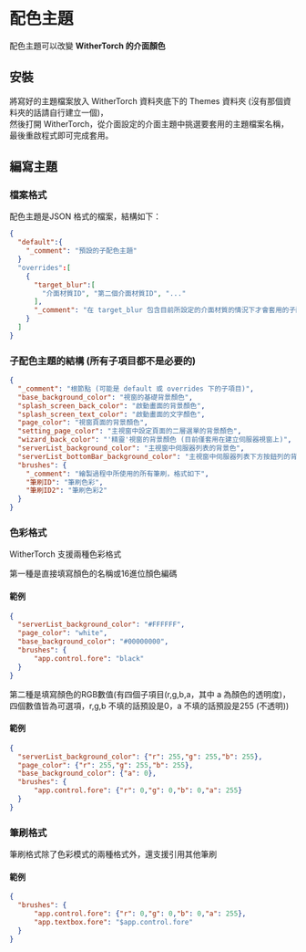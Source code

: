 # 配色主題
配色主題可以改變 **WitherTorch 的介面顏色**

## 安裝
將寫好的主題檔案放入 WitherTorch 資料夾底下的 Themes 資料夾 (沒有那個資料夾的話請自行建立一個)，<br/>
然後打開 WitherTorch，從介面設定的介面主題中挑選要套用的主題檔案名稱，最後重啟程式即可完成套用。

## 編寫主題
### 檔案格式
配色主題是JSON 格式的檔案，結構如下：
```json
{
  "default":{
    "_comment": "預設的子配色主題"
  }
  "overrides":[
    {
      "target_blur":[
        "介面材質ID", "第二個介面材質ID", "..."
      ],
      "_comment": "在 target_blur 包含目前所設定的介面材質的情況下才會套用的子配色主題"
    }
  ]
}
```
### 子配色主題的結構 (所有子項目都不是必要的)
```json
{
  "_comment": "根節點 (可能是 default 或 overrides 下的子項目)",
  "base_background_color": "視窗的基礎背景顏色",
  "splash_screen_back_color": "啟動畫面的背景顏色",
  "splash_screen_text_color": "啟動畫面的文字顏色",
  "page_color": "視窗頁面的背景顏色",
  "setting_page_color": "主視窗中設定頁面的二層選單的背景顏色",
  "wizard_back_color": "'精靈'視窗的背景顏色 (目前僅套用在建立伺服器視窗上)",
  "serverList_background_color": "主視窗中伺服器列表的背景色",
  "serverList_bottomBar_background_color": "主視窗中伺服器列表下方按鈕列的背景色",
  "brushes": {
    "_comment": "繪製過程中所使用的所有筆刷，格式如下",
    "筆刷ID": "筆刷色彩",
    "筆刷ID2": "筆刷色彩2"
  }
}
```

### 色彩格式

WitherTorch 支援兩種色彩格式

第一種是直接填寫顏色的名稱或16進位顏色編碼
#### 範例
```json
{
  "serverList_background_color": "#FFFFFF",
  "page_color": "white",
  "base_background_color": "#00000000",
  "brushes": {
      "app.control.fore": "black"
  }
}
```

第二種是填寫顏色的RGB數值(有四個子項目(r,g,b,a，其中 a 為顏色的透明度)，四個數值皆為可選項，r,g,b 不填的話預設是0，a 不填的話預設是255 (不透明))
#### 範例
```json
{
  "serverList_background_color": {"r": 255,"g": 255,"b": 255},
  "page_color": {"r": 255,"g": 255,"b": 255},
  "base_background_color": {"a": 0},
  "brushes": {
      "app.control.fore": {"r": 0,"g": 0,"b": 0,"a": 255}
  }
}
```

### 筆刷格式

筆刷格式除了色彩模式的兩種格式外，還支援引用其他筆刷
#### 範例
```json
{
  "brushes": {
      "app.control.fore": {"r": 0,"g": 0,"b": 0,"a": 255},
      "app.textbox.fore": "$app.control.fore"
  }
}
```
